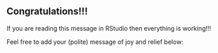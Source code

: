 ## Congratulations!!!

If you are reading this message in RStudio then everything is working!!!

Feel free to add your (polite) message of joy and relief below:

